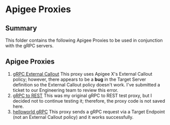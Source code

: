 # Apigee Proxies

## Summary
This folder contains the following Apigee Proxies to be used in conjunction with the gRPC servers.

## Apigee Proxies
1. [gRPC External Callout](./grpcexternalcallout/README.md)
    This proxy uses Apigee X's External Callout policy; however, there appears to be a **bug** in the Target Server definition so the External Callout policy doesn't work.  I've submitted a ticket to our Engineering team to review this error.  
2. [gRPC to REST](./grpctorest/README.md)
    This was my original gRPC to REST test proxy, but I decided not to continue testing it; therefore, the proxy code is not saved here.
3. [helloworld gRPC](./helloworld_grpc/README.md)
    This proxy sends a gRPC request via a Target Endpoint (not an External Callout policy) and it works successfully. 
